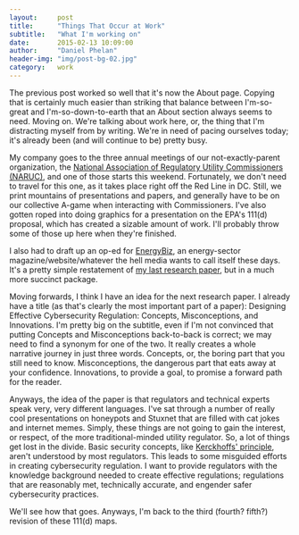 ```yaml
---
layout:     post
title:      "Things That Occur at Work"
subtitle:   "What I'm working on"
date:       2015-02-13 10:09:00
author:     "Daniel Phelan"
header-img: "img/post-bg-02.jpg"
category:   work
---
```


The previous post worked so well that it's now the About page. Copying that is certainly much easier than striking that balance between I'm-so-great and I'm-so-down-to-earth that an About section always seems to need. Moving on. We're talking about work here, or, the thing that I'm distracting myself from by writing. We're in need of pacing ourselves today; it's already been (and will continue to be) pretty busy.

My company goes to the three annual meetings of our not-exactly-parent organization, the [National Association of Regulatory Utility Commissioners (NARUC)](http://www.naruc.org), and one of those starts this weekend. Fortunately, we don't need to travel for this one, as it takes place right off the Red Line in DC. Still, we print mountains of presentations and papers, and generally have to be on our collective A-game when interacting with Commissioners. I've also gotten roped into doing graphics for a presentation on the EPA's 111(d) proposal, which has created a sizable amount of work. I'll probably throw some of those up here when they're finished.

I also had to draft up an op-ed for [EnergyBiz](http://www.energybiz.com), an energy-sector magazine/website/whatever the hell media wants to call itself these days. It's a pretty simple restatement of [my last research paper](http://communities.nrri.org/research-papers/-/document_library_display/3stN/view/0/15401?_110_INSTANCE_3stN_redirect=http%3A%2F%2Fcommunities.nrri.org%2Fresearch-papers%3Fp_p_id%3D110_INSTANCE_3stN%26p_p_lifecycle%3D0%26p_p_state%3Dnormal%26p_p_mode%3Dview%26p_p_col_id%3Dcolumn-2%26p_p_col_count%3D1), but in a much more succinct package.

Moving forwards, I think I have an idea for the next research paper. I already have a title (as that's clearly the most important part of a paper): Designing Effective Cybersecurity Regulation: Concepts, Misconceptions, and Innovations. I'm pretty big on the subtitle, even if I'm not convinced that putting Concepts and Misconceptions back-to-back is correct; we may need to find a synonym for one of the two. It really creates a whole narrative journey in just three words. Concepts, or, the boring part that you still need to know. Misconceptions, the dangerous part that eats away at your confidence. Innovations, to provide a goal, to promise a forward path for the reader.

Anyways, the idea of the paper is that regulators and technical experts speak very, very different languages. I've sat through a number of really cool presentations on honeypots and Stuxnet that are filled with cat jokes and internet memes. Simply, these things are not going to gain the interest, or respect, of the more traditional-minded utility regulator. So, a lot of things get lost in the divide. Basic security concepts, like [Kerckhoffs' principle](http://www.crypto-it.net/eng/theory/kerckhoffs.html), aren't understood by most regulators. This leads to some misguided efforts in creating cybersecurity regulation. I want to provide regulators with the knowledge background needed to create effective regulations; regulations that are reasonably met, technically accurate, and engender safer cybersecurity practices.

We'll see how that goes. Anyways, I'm back to the third (fourth? fifth?) revision of these 111(d) maps.
